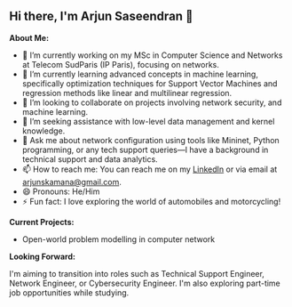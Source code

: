 ## Hi there, I'm Arjun Saseendran 👋

**About Me:**

- 🔭 I’m currently working on my MSc in Computer Science and Networks at Telecom SudParis (IP Paris), focusing on networks.
- 🌱 I’m currently learning advanced concepts in machine learning, specifically optimization techniques for Support Vector Machines and regression methods like linear and multilinear regression.
- 👯 I’m looking to collaborate on projects involving network security, and machine learning.
- 🤔 I’m seeking assistance with low-level data management and kernel knowledge.
- 💬 Ask me about network configuration using tools like Mininet, Python programming, or any tech support queries—I have a background in technical support and data analytics.
- 📫 How to reach me: You can reach me on my [LinkedIn](https://www.linkedin.com/in/arjun-saseendran/) or via email at [arjunskamana@gmail.com](mailto:arjunskamana@gmail.com).
- 😄 Pronouns: He/Him
- ⚡ Fun fact: I love exploring the world of automobiles and motorcycling!

**Current Projects:**

- Open-world problem modelling in computer network

**Looking Forward:**

I'm aiming to transition into roles such as Technical Support Engineer, Network Engineer, or Cybersecurity Engineer. I'm also exploring part-time job opportunities while studying.
